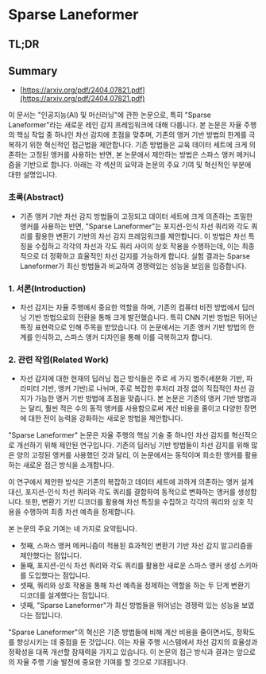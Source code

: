 # Sparse Laneformer
## TL;DR
## Summary
- [https://arxiv.org/pdf/2404.07821.pdf](https://arxiv.org/pdf/2404.07821.pdf)

이 문서는 "인공지능(AI) 및 머신러닝"에 관한 논문으로, 특히 "Sparse Laneformer"라는 새로운 레인 감지 프레임워크에 대해 다룹니다. 본 논문은 자율 주행의 핵심 작업 중 하나인 차선 감지에 초점을 맞추며, 기존의 앵커 기반 방법의 한계를 극복하기 위한 혁신적인 접근법을 제안합니다. 기존 방법들은 교육 데이터 세트에 크게 의존하는 고정된 앵커를 사용하는 반면, 본 논문에서 제안하는 방법은 스파스 앵커 메커니즘을 기반으로 합니다. 아래는 각 섹션의 요약과 논문의 주요 기여 및 혁신적인 부분에 대한 설명입니다.

### 초록(Abstract)
- 기존 앵커 기반 차선 감지 방법들이 고정되고 데이터 세트에 크게 의존하는 조밀한 앵커를 사용하는 반면, "Sparse Laneformer"는 포지션-인식 차선 쿼리와 각도 쿼리를 활용한 변환기 기반의 차선 감지 프레임워크를 제안합니다. 이 방법은 차선 특징을 수집하고 각각의 차선과 각도 쿼리 사이의 상호 작용을 수행하는데, 이는 최종적으로 더 정확하고 효율적인 차선 감지를 가능하게 합니다. 실험 결과는 Sparse Laneformer가 최신 방법들과 비교하여 경쟁력있는 성능을 보임을 입증합니다.

### 1. 서론(Introduction)
- 차선 감지는 자율 주행에서 중요한 역할을 하며, 기존의 컴퓨터 비전 방법에서 딥러닝 기반 방법으로의 전환을 통해 크게 발전했습니다. 특히 CNN 기반 방법은 뛰어난 특징 표현력으로 인해 주목을 받았습니다. 이 논문에서는 기존 앵커 기반 방법의 한계를 인식하고, 스파스 앵커 디자인을 통해 이를 극복하고자 합니다.

### 2. 관련 작업(Related Work)
- 차선 감지에 대한 현재의 딥러닝 접근 방식들은 주로 세 가지 범주(세분화 기반, 파라미터 기반, 앵커 기반)로 나뉘며, 주로 복잡한 후처리 과정 없이 직접적인 차선 감지가 가능한 앵커 기반 방법에 초점을 맞춥니다. 본 논문은 기존의 앵커 기반 방법과는 달리, 훨씬 적은 수의 동적 앵커를 사용함으로써 계산 비용을 줄이고 다양한 장면에 대한 전이 능력을 강화하는 새로운 방법을 제안합니다.

"Sparse Laneformer" 논문은 자율 주행의 핵심 기술 중 하나인 차선 감지를 혁신적으로 개선하기 위해 제안된 연구입니다. 기존의 딥러닝 기반 방법들이 차선 감지를 위해 많은 양의 고정된 앵커를 사용했던 것과 달리, 이 논문에서는 동적이며 희소한 앵커를 활용하는 새로운 접근 방식을 소개합니다.

이 연구에서 제안한 방식은 기존의 복잡하고 데이터 세트에 과하게 의존하는 앵커 설계 대신, 포지션-인식 차선 쿼리와 각도 쿼리를 결합하여 동적으로 변화하는 앵커를 생성합니다. 또한, 변환기 기반 디코더를 활용해 차선 특징을 수집하고 각각의 쿼리와 상호 작용을 수행하여 최종 차선 예측을 정제합니다.

본 논문의 주요 기여는 네 가지로 요약됩니다. 
- 첫째, 스파스 앵커 메커니즘이 적용된 효과적인 변환기 기반 차선 감지 알고리즘을 제안했다는 점입니다.
- 둘째, 포지션-인식 차선 쿼리와 각도 쿼리를 활용한 새로운 스파스 앵커 생성 스키마를 도입했다는 점입니다.
- 셋째, 쿼리와 상호 작용을 통해 차선 예측을 정제하는 역할을 하는 두 단계 변환기 디코더를 설계했다는 점입니다.
- 넷째, "Sparse Laneformer"가 최신 방법들을 뛰어넘는 경쟁력 있는 성능을 보였다는 점입니다.

"Sparse Laneformer"의 혁신은 기존 방법들에 비해 계산 비용을 줄이면서도, 정확도를 향상시키는 데 중점을 둔 것입니다. 이는 자율 주행 시스템에서 차선 감지의 효율성과 정확성을 대폭 개선할 잠재력을 가지고 있습니다. 이 논문의 접근 방식과 결과는 앞으로의 자율 주행 기술 발전에 중요한 기여를 할 것으로 기대됩니다.
